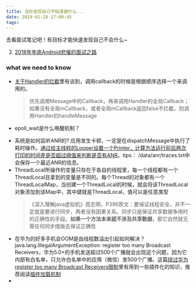 ```yaml
---
title: 当你发现自己不知道做什么...
date: 2019-01-28 17:00:45
tags:
---
```

去看面试笔记吧！有目标才能快速发现自己不会什么~


2. [2018年年底Android悲催的面试之路](https://mp.weixin.qq.com/s/pJCzKex7qEh2CkOx23eiCA)

### what we need to know
- [关于Handler的拦截](https://blog.csdn.net/dingjikerbo/article/details/50673550)里有谈到，调用callback的时候是根据顺序选择一个来调用的。
    > 优先调用Message中的Callback，再来调用Handler的全局Callback；如果没有全局mCallback，或者全局mCallback返回false不拦截，则调用Handler的handleMessage

- epoll_wait是什么唤醒机制？

<!--more-->

- 系统是如何监听ANR的? 应用发生卡顿，一定是在dispatchMessage中执行了耗时操作。[通过给主线程的Looper设置一个Printer，计算方法运行前后两次打印的时间差是否超过阈值来判断是否有ANR](https://codezjx.com/2017/08/06/anr-trace-analytics/)。tips： /data/anr/traces.txt中会保存一个最近ANR的信息。
- ThreadLocal所操作的变量只存在于各自的线程里，每一个线程都有一个ThreadLocal且拿到的变量是不同的。每个Thread的对象都有一个ThreadLocalMap，当创建一个ThreadLocal的时候，就会将该ThreadLocal对象添加到该Map中，其中键就是ThreadLocal，值可以是任意类型
    > 《深入理解java虚拟机》周志明，P396原文：要保证线程安全，并不一定就是要进行同步，两者没有因果关系。同步只是保证共享数据争用时的正确性的手段。**如果一个方法本来就不涉及共享数据**，那它自然就无需任何同步措施去保证正确性
- 在华为的好多手机会OOM是由线程数溢出引起如何解决？java.lang.IllegalArgumentException: register too many Broadcast Receivers，华为5.0+的手机发送超过500个广播就会出现这个问题，因为它内部有白名单，只允许白名单中的应用（微信）发500个广播。这篇[绕过华为register too many Broadcast Receivers限制](https://www.jianshu.com/p/b95ba9e07208)里有用到一些插件化的知识，推荐阅读[插件加载机制](http://weishu.me/2016/04/05/understand-plugin-framework-classloader/)
- 